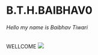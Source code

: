 # B.T.H.BAIBHAV0
<html lang="en">
<css>
<html>
<h6>Hello my name is Baibhav Tiwari </h6>
<head>WELLCOME</head>
  <img src="/storage/emulated/0/DCIM/IMG-king.jpg">
</html>
